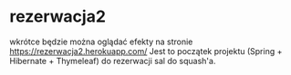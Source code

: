 # rezerwacja2
wkrótce będzie można oglądać efekty na stronie https://rezerwacja2.herokuapp.com/
Jest to początek projektu (Spring + Hibernate + Thymeleaf) do rezerwacji sal do squash'a.
